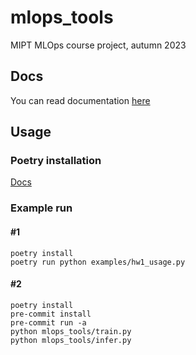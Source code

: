 # mlops_tools

MIPT MLOps course project, autumn 2023

## Docs

You can read documentation
[here](https://github.com/destitutiones/mlops_tools/blob/main/docs/v0.0.1/index.md)

## Usage

### Poetry installation

[Docs](https://python-poetry.org/docs/#installation)

### Example run

#### #1

```
poetry install
poetry run python examples/hw1_usage.py
```

#### #2

```
poetry install
pre-commit install
pre-commit run -a
python mlops_tools/train.py
python mlops_tools/infer.py
```
